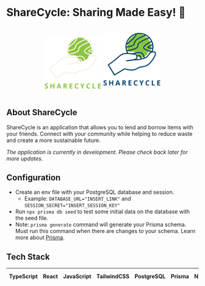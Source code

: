# ShareCycle: Sharing Made Easy! 🔄

<br />
  <div align="center">
    <img src="./src/Images/sharecycle-white.png#gh-dark-mode-only" alt="Logo" width="150px" height="auto">
    <img src="./src/Images/sharecycle-blue.png#gh-light-mode-only" alt="Logo" width="150px" height="auto">
  </div>
<br />

## About ShareCycle
ShareCycle is an application that allows you to lend and borrow items with your friends. Connect with your community while helping to reduce waste and create a more sustainable future.

_The application is currently in development. Please check back later for more updates._

## Configuration
- Create an env file with your PostgreSQL database and session.
  - Example: `DATABASE_URL="INSERT_LINK"` and `SESSION_SECRET="INSERT_SESSION_KEY"`
- Run `npx prisma db seed` to test some initial data on the database with the seed file. 
- Note: `prisma generate` command will generate your Prisma schema. Must run this command when there are changes to your schema. Learn more about [Prisma]([url](https://www.prisma.io/docs/orm/prisma-client/setup-and-configuration/generating-prisma-client)https://www.prisma.io/docs/orm/prisma-client/setup-and-configuration/generating-prisma-client).

## Tech Stack
| TypeScript | React | JavaScript | TailwindCSS | PostgreSQL | Prisma | Node | Express | React Router | Jest |
|------------|-------|------------|-------------|------------|--------|------|---------|--------------|------|

